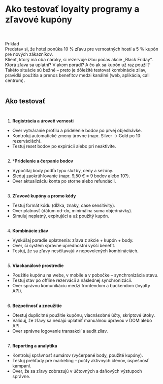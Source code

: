 # Ako testovať loyalty programy a zľavové kupóny<br><br>

Príklad<br>
Predstav si, že hotel ponúka 10 % zľavu pre vernostných hostí a 5 % kupón pre nových zákazníkov.  
Klient, ktorý má oba nároky, si rezervuje izbu počas akcie „Black Friday“.  
Ktorá zľava sa uplatní? V akom poradí? A čo ak sa kupón už raz použil?  
Takéto situácie sú bežné – preto je dôležité testovať kombinácie zliav, pravidlá použitia a prenos benefitov medzi kanálmi (web, aplikácia, call centrum).<br><br>

## Ako testovať<br><br>

1. **Registrácia a úroveň vernosti**<br>
- Over vytváranie profilu a pridelenie bodov po prvej objednávke.<br> 
- Kontroluj automatické zmeny úrovne (napr. Silver → Gold po 10 rezerváciách).<br>  
- Testuj reset bodov po expirácii alebo pri neaktivite.<br><br>  

2. ***Pridelenie a čerpanie bodov**<br>
- Vypočítaj body podľa typu služby, ceny a sezóny.<br>  
- Sleduj zaokrúhľovanie (napr. 9,50 € = 9 bodov alebo 10?).<br>  
- Over aktualizáciu konta po storne alebo refundácii.<br><br>  

3. **Zľavové kupóny a promo kódy**<br>
- Testuj formát kódu (dĺžka, znaky, case sensitivity).<br>  
- Over platnosť (dátum od–do, minimálna suma objednávky).  
- Simuluj neplatný, expirujúci a už použitý kupón.<br><br>  

4. **Kombinácie zliav**<br>
- Vyskúšaj poradie uplatnenia: zľava z akcie + kupón + body.<br>  
- Over, či systém správne uprednostní vyšší benefit.<br>  
- Testuj, že sa zľavy nesčítavajú v nepovolených kombináciách.<br><br>  

5. **Viackanálové prostredie**<br>
- Použitie kupónu na webe, v mobile a v pobočke – synchronizácia stavu.<br>  
- Testuj stav po offline rezervácii a následnej synchronizácii.<br>  
- Over správnu komunikáciu medzi frontendom a backendom (loyalty API).<br><br>  

6. **Bezpečnosť a zneužitie**<br>
- Otestuj duplicitné použitie kupónu, viacnásobné účty, skriptové útoky.<br>  
- Validuj, že zľavy sa nedajú uplatniť manuálnou úpravou v DOM alebo API.<br>  
- Over správne logovanie transakcií a audit zliav.<br><br>  

7. **Reporting a analytika**<br>
- Kontroluj správnosť sumárov (vyčerpané body, použité kupóny).<br>  
- Testuj prehľady pre marketing – počty aktívnych členov, úspešnosť kampaní.<br>  
- Over, že sa zľavy zobrazujú v účtovných a daňových výstupoch správne.<br>  
